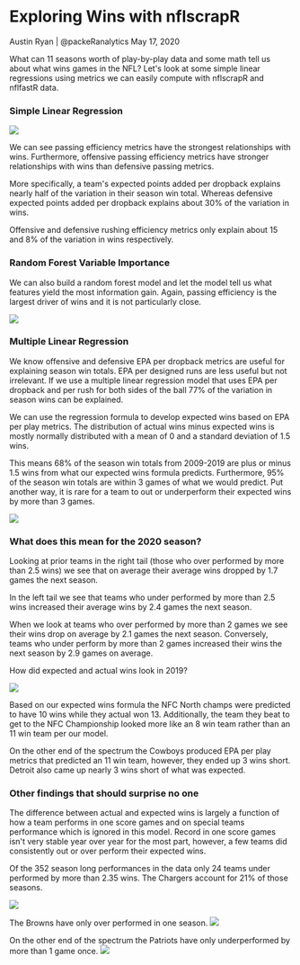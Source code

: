 # Exploring Wins with nflscrapR
Austin Ryan | @packeRanalytics
May 17, 2020

What can 11 seasons worth of play-by-play data and some math tell us about what wins games in the NFL? Let's look at some simple linear regressions using metrics we can easily compute with nflscrapR and nflfastR data.

### Simple Linear Regression


![](01_nfl_wins_files/figure-html/unnamed-chunk-2-1.png)<!-- -->

We can see passing efficiency metrics have the strongest relationships with wins. Furthermore, offensive passing efficiency metrics have stronger relationships with wins than defensive passing metrics. 

More specifically, a team's expected points added per dropback explains nearly half of the variation in their season win total. Whereas defensive expected points added per dropback explains about 30% of the variation in wins. 

Offensive and defensive rushing efficiency metrics only explain about 15 and 8% of the variation in wins respectively. 




### Random Forest Variable Importance
We can also build a random forest model and let the model tell us what features yield the most information gain. Again, passing efficiency is the largest driver of wins and it is not particularly close.

![](01_nfl_wins_files/figure-html/unnamed-chunk-4-1.png)<!-- -->

### Multiple Linear Regression
We know offensive and defensive EPA per dropback metrics are useful for explaining season win totals. EPA per designed runs are less useful but not irrelevant. If we use a multiple linear regression model that uses EPA per dropback and per rush for both sides of the ball 77% of the variation in season wins can be explained. 

We can use the regression formula to develop expected wins based on EPA per play metrics. The distribution of actual wins minus expected wins is mostly normally distributed with a mean of 0 and a standard deviation of 1.5 wins. 

This means 68% of the season win totals from 2009-2019 are plus or minus 1.5 wins from what our expected wins formula predicts. Furthermore, 95% of the season win totals are within 3 games of what we would predict. Put another way, it is rare for a team to out or underperform their expected wins by more than 3 games.



![](01_nfl_wins_files/figure-html/unnamed-chunk-6-1.png)<!-- -->

### What does this mean for the 2020 season?
Looking at prior teams in the right tail (those who over performed by more than 2.5 wins) we see that on average their average wins dropped by 1.7 games the next season. 

In the left tail we see that teams who under performed by more than 2.5 wins increased their average wins by 2.4 games the next season. 

When we look at teams who over performed by more than 2 games we see their wins drop on average by 2.1 games the next season. Conversely, teams who under perform by more than 2 games increased their wins the next season by 2.9 games on average.

How did expected and actual wins look in 2019?


![](01_nfl_wins_files/figure-html/unnamed-chunk-8-1.png)<!-- -->

Based on our expected wins formula the NFC North champs were predicted to have 10 wins while they actual won 13. Additionally, the team they beat to get to the NFC Championship looked more like an 8 win team rather than an 11 win team per our model. 

On the other end of the spectrum the Cowboys produced EPA per play metrics that predicted an 11 win team, however, they ended up 3 wins short. Detroit also came up nearly 3 wins short of what was expected.



### Other findings that should surprise no one
The difference between actual and expected wins is largely a function of how a team performs in one score games and on special teams performance which is ignored in this model. Record in one score games isn't very stable year over year for the most part, however, a few teams did consistently out or over perform their expected wins. 

Of the 352 season long performances in the data only 24 teams under performed by more than 2.35 wins. The Chargers account for 21% of those seasons.

![](01_nfl_wins_files/figure-html/unnamed-chunk-10-1.png)<!-- -->


The Browns have only over performed in one season.
![](01_nfl_wins_files/figure-html/unnamed-chunk-11-1.png)<!-- -->



On the other end of the spectrum the Patriots have only underperformed by more than 1 game once.
![](01_nfl_wins_files/figure-html/unnamed-chunk-12-1.png)<!-- -->
